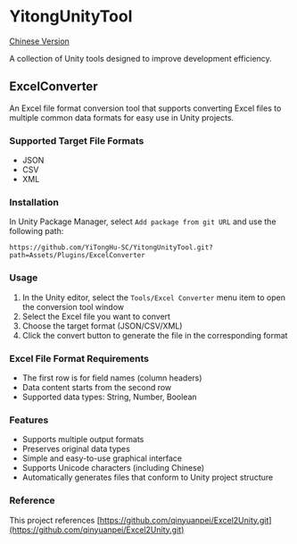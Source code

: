 # YitongUnityTool

[Chinese Version](Readme.md)

A collection of Unity tools designed to improve development efficiency.

## ExcelConverter

An Excel file format conversion tool that supports converting Excel files to multiple common data formats for easy use in Unity projects.

### Supported Target File Formats

- JSON
- CSV
- XML

### Installation

In Unity Package Manager, select `Add package from git URL` and use the following path:

```
https://github.com/YiTongHu-SC/YitongUnityTool.git?path=Assets/Plugins/ExcelConverter
```

### Usage

1. In the Unity editor, select the `Tools/Excel Converter` menu item to open the conversion tool window
2. Select the Excel file you want to convert
3. Choose the target format (JSON/CSV/XML)
4. Click the convert button to generate the file in the corresponding format

### Excel File Format Requirements

- The first row is for field names (column headers)
- Data content starts from the second row
- Supported data types: String, Number, Boolean

### Features

- Supports multiple output formats
- Preserves original data types
- Simple and easy-to-use graphical interface
- Supports Unicode characters (including Chinese)
- Automatically generates files that conform to Unity project structure

### Reference

This project references [https://github.com/qinyuanpei/Excel2Unity.git](https://github.com/qinyuanpei/Excel2Unity.git)
